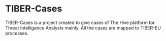 # TIBER-Cases
TIBER-Cases is a project created to give cases of The Hive platform for Threat Intelligence Analysts mainly. All the cases are mapped to TIBER-EU processes.
